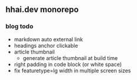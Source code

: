 ## hhai.dev monorepo

### blog todo

- markdown auto external link
- headings anchor clickable
- article thumbnail
    - generate article thumbnail at build time
- right padding in code block (or white space)
- fix featuretype=lg width in multiple screen sizes